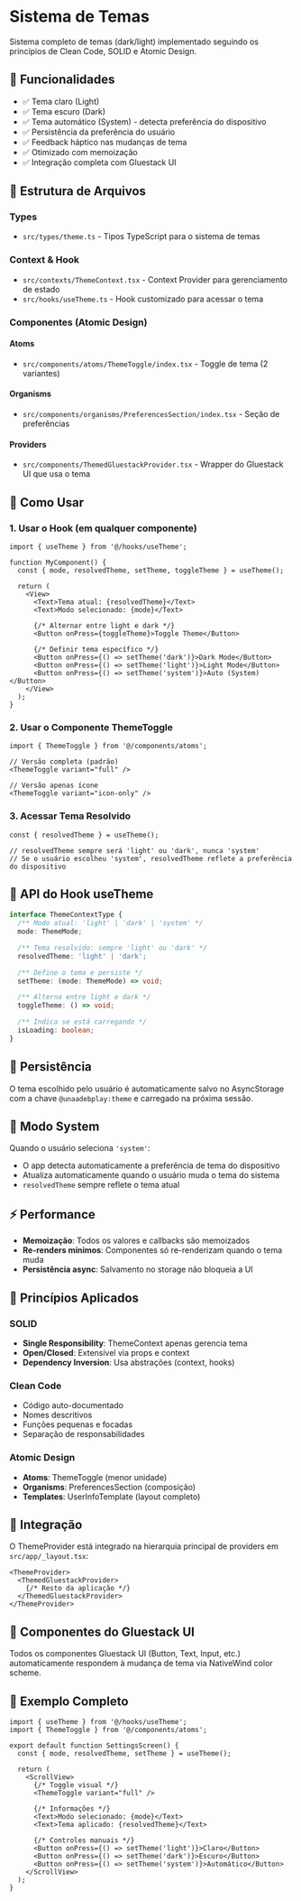 # Sistema de Temas

Sistema completo de temas (dark/light) implementado seguindo os princípios de Clean Code, SOLID e Atomic Design.

## 🎨 Funcionalidades

- ✅ Tema claro (Light)
- ✅ Tema escuro (Dark)
- ✅ Tema automático (System) - detecta preferência do dispositivo
- ✅ Persistência da preferência do usuário
- ✅ Feedback háptico nas mudanças de tema
- ✅ Otimizado com memoização
- ✅ Integração completa com Gluestack UI

## 📁 Estrutura de Arquivos

### Types
- `src/types/theme.ts` - Tipos TypeScript para o sistema de temas

### Context & Hook
- `src/contexts/ThemeContext.tsx` - Context Provider para gerenciamento de estado
- `src/hooks/useTheme.ts` - Hook customizado para acessar o tema

### Componentes (Atomic Design)

#### Atoms
- `src/components/atoms/ThemeToggle/index.tsx` - Toggle de tema (2 variantes)

#### Organisms
- `src/components/organisms/PreferencesSection/index.tsx` - Seção de preferências

#### Providers
- `src/components/ThemedGluestackProvider.tsx` - Wrapper do Gluestack UI que usa o tema

## 🚀 Como Usar

### 1. Usar o Hook (em qualquer componente)

```tsx
import { useTheme } from '@/hooks/useTheme';

function MyComponent() {
  const { mode, resolvedTheme, setTheme, toggleTheme } = useTheme();

  return (
    <View>
      <Text>Tema atual: {resolvedTheme}</Text>
      <Text>Modo selecionado: {mode}</Text>

      {/* Alternar entre light e dark */}
      <Button onPress={toggleTheme}>Toggle Theme</Button>

      {/* Definir tema específico */}
      <Button onPress={() => setTheme('dark')}>Dark Mode</Button>
      <Button onPress={() => setTheme('light')}>Light Mode</Button>
      <Button onPress={() => setTheme('system')}>Auto (System)</Button>
    </View>
  );
}
```

### 2. Usar o Componente ThemeToggle

```tsx
import { ThemeToggle } from '@/components/atoms';

// Versão completa (padrão)
<ThemeToggle variant="full" />

// Versão apenas ícone
<ThemeToggle variant="icon-only" />
```

### 3. Acessar Tema Resolvido

```tsx
const { resolvedTheme } = useTheme();

// resolvedTheme sempre será 'light' ou 'dark', nunca 'system'
// Se o usuário escolheu 'system', resolvedTheme reflete a preferência do dispositivo
```

## 🔧 API do Hook useTheme

```typescript
interface ThemeContextType {
  /** Modo atual: 'light' | 'dark' | 'system' */
  mode: ThemeMode;

  /** Tema resolvido: sempre 'light' ou 'dark' */
  resolvedTheme: 'light' | 'dark';

  /** Define o tema e persiste */
  setTheme: (mode: ThemeMode) => void;

  /** Alterna entre light e dark */
  toggleTheme: () => void;

  /** Indica se está carregando */
  isLoading: boolean;
}
```

## 💾 Persistência

O tema escolhido pelo usuário é automaticamente salvo no AsyncStorage com a chave `@unaadebplay:theme` e carregado na próxima sessão.

## 📱 Modo System

Quando o usuário seleciona `'system'`:
- O app detecta automaticamente a preferência de tema do dispositivo
- Atualiza automaticamente quando o usuário muda o tema do sistema
- `resolvedTheme` sempre reflete o tema atual

## ⚡ Performance

- **Memoização**: Todos os valores e callbacks são memoizados
- **Re-renders mínimos**: Componentes só re-renderizam quando o tema muda
- **Persistência async**: Salvamento no storage não bloqueia a UI

## 🎯 Princípios Aplicados

### SOLID
- **Single Responsibility**: ThemeContext apenas gerencia tema
- **Open/Closed**: Extensível via props e context
- **Dependency Inversion**: Usa abstrações (context, hooks)

### Clean Code
- Código auto-documentado
- Nomes descritivos
- Funções pequenas e focadas
- Separação de responsabilidades

### Atomic Design
- **Atoms**: ThemeToggle (menor unidade)
- **Organisms**: PreferencesSection (composição)
- **Templates**: UserInfoTemplate (layout completo)

## 🔄 Integração

O ThemeProvider está integrado na hierarquia principal de providers em `src/app/_layout.tsx`:

```tsx
<ThemeProvider>
  <ThemedGluestackProvider>
    {/* Resto da aplicação */}
  </ThemedGluestackProvider>
</ThemeProvider>
```

## 🎨 Componentes do Gluestack UI

Todos os componentes Gluestack UI (Button, Text, Input, etc.) automaticamente respondem à mudança de tema via NativeWind color scheme.

## 📝 Exemplo Completo

```tsx
import { useTheme } from '@/hooks/useTheme';
import { ThemeToggle } from '@/components/atoms';

export default function SettingsScreen() {
  const { mode, resolvedTheme, setTheme } = useTheme();

  return (
    <ScrollView>
      {/* Toggle visual */}
      <ThemeToggle variant="full" />

      {/* Informações */}
      <Text>Modo selecionado: {mode}</Text>
      <Text>Tema aplicado: {resolvedTheme}</Text>

      {/* Controles manuais */}
      <Button onPress={() => setTheme('light')}>Claro</Button>
      <Button onPress={() => setTheme('dark')}>Escuro</Button>
      <Button onPress={() => setTheme('system')}>Automático</Button>
    </ScrollView>
  );
}
```
